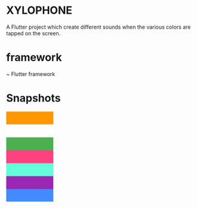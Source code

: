 # XYLOPHONE

A Flutter project which create different sounds when the various colors are tapped on the screen.

# framework
~ Flutter framework

# Snapshots

<img src="images/ss1.jpeg" width="25%"/>